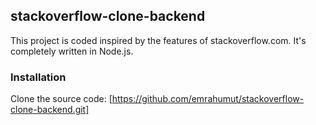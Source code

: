 ## stackoverflow-clone-backend
This project is coded inspired by the features of stackoverflow.com. It's completely written in Node.js.

### Installation
Clone the source code:
[https://github.com/emrahumut/stackoverflow-clone-backend.git]
